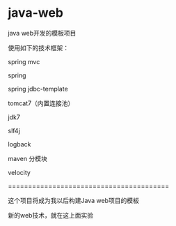 java-web
========

java web开发的模板项目

使用如下的技术框架：

spring mvc

spring

spring jdbc-template

tomcat7（内置连接池）

jdk7

slf4j

logback

maven 分模块

velocity

========================================

这个项目将成为我以后构建Java web项目的模板

新的web技术，就在这上面实验

